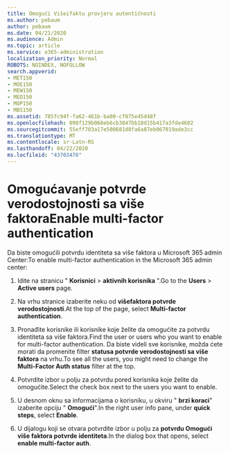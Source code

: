```yaml
---
title: Omogući Višeifaktu provjeru autentičnosti
ms.author: pebaum
author: pebaum
ms.date: 04/21/2020
ms.audience: Admin
ms.topic: article
ms.service: o365-administration
localization_priority: Normal
ROBOTS: NOINDEX, NOFOLLOW
search.appverid:
- MET150
- MOE150
- MEW150
- MED150
- MOP150
- MBS150
ms.assetid: 785fc94f-fa62-461b-ba00-cf875e45d48f
ms.openlocfilehash: 098f129b068eb6cb3847bb18d15b417a3fde4602
ms.sourcegitcommit: 55eff703a17e500681d8fa6a87eb067019ade3cc
ms.translationtype: MT
ms.contentlocale: sr-Latn-RS
ms.lasthandoff: 04/22/2020
ms.locfileid: "43703476"
---
```

# <a name="enable-multi-factor-authentication"></a><span data-ttu-id="a22bd-102">Omogućavanje potvrde verodostojnosti sa više faktora</span><span class="sxs-lookup"><span data-stu-id="a22bd-102">Enable multi-factor authentication</span></span>

<span data-ttu-id="a22bd-103">Da biste omogućili potvrdu identiteta sa više faktora u Microsoft 365 admin Center:</span><span class="sxs-lookup"><span data-stu-id="a22bd-103">To enable multi-factor authentication in the Microsoft 365 admin center:</span></span>

1. <span data-ttu-id="a22bd-104">Idite na stranicu " **Korisnici** \> **aktivnih korisnika** ".</span><span class="sxs-lookup"><span data-stu-id="a22bd-104">Go to the **Users** \> **Active users** page.</span></span>
    
2. <span data-ttu-id="a22bd-105">Na vrhu stranice izaberite neku od **višefaktora potvrde verodostojnosti**.</span><span class="sxs-lookup"><span data-stu-id="a22bd-105">At the top of the page, select **Multi-factor authentication**.</span></span> 
    
3. <span data-ttu-id="a22bd-106">Pronađite korisnike ili korisnike koje želite da omogućite za potvrdu identiteta sa više faktora.</span><span class="sxs-lookup"><span data-stu-id="a22bd-106">Find the user or users who you want to enable for multi-factor authentication.</span></span> <span data-ttu-id="a22bd-107">Da biste videli sve korisnike, možda ćete morati da promenite filter **statusa potvrde verodostojnosti sa više faktora** na vrhu.</span><span class="sxs-lookup"><span data-stu-id="a22bd-107">To see all the users, you might need to change the **Multi-Factor Auth status** filter at the top.</span></span>
    
4. <span data-ttu-id="a22bd-108">Potvrdite izbor u polju za potvrdu pored korisnika koje želite da omogućite.</span><span class="sxs-lookup"><span data-stu-id="a22bd-108">Select the check box next to the users you want to enable.</span></span>
    
5.  <span data-ttu-id="a22bd-109">U desnom oknu sa informacijama o korisniku, u okviru " **brzi koraci**" izaberite opciju " **Omogući**".</span><span class="sxs-lookup"><span data-stu-id="a22bd-109">In the right user info pane, under **quick steps**, select **Enable**.</span></span> 
    
6. <span data-ttu-id="a22bd-110">U dijalogu koji se otvara potvrdite izbor u polju za **potvrdu Omogući više faktora potvrde identiteta**.</span><span class="sxs-lookup"><span data-stu-id="a22bd-110">In the dialog box that opens, select **enable multi-factor auth**.</span></span> 
    

